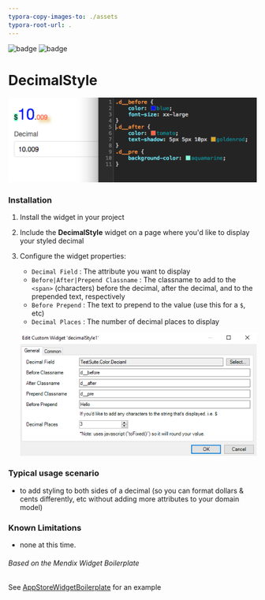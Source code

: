 ```yaml
---
typora-copy-images-to: ./assets
typora-root-url: .
---
```


![badge](https://img.shields.io/badge/mendix-7.5.0-green.svg) ![badge](https://img.shields.io/badge/mobile-friendly-green.svg)

# DecimalStyle

![E8F59EBB-2CC9-4728-8969-5E7DD1C66A28](/assets/E8F59EBB-2CC9-4728-8969-5E7DD1C66A28.png)


### Installation

1. Install the widget in your project
2. Include the **DecimalStyle** widget on a page where you'd like to display your styled decimal
3. Configure the widget properties:
    - `Decimal Field` : The attribute you want to display
    - `Before|After|Prepend Classname` : The classname to add to the `<span>` (characters) before the decimal, after the decimal, and to the prepended text, respectively
    - `Before Prepend` : The text to prepend to the value (use this for a `$`, etc)
    - `Decimal Places` : The number of decimal places to display

    ![B7FBB9EF-46BD-42CC-BE94-DCF686DBABBE](/assets/B7FBB9EF-46BD-42CC-BE94-DCF686DBABBE.png)

### Typical usage scenario

- to add styling to both sides of a decimal (so you can format dollars & cents differently, etc without adding more attributes to your domain model)

### Known Limitations

- none at this time.

###### Based on the Mendix Widget Boilerplate

See [AppStoreWidgetBoilerplate](https://github.com/mendix/AppStoreWidgetBoilerplate/) for an example
